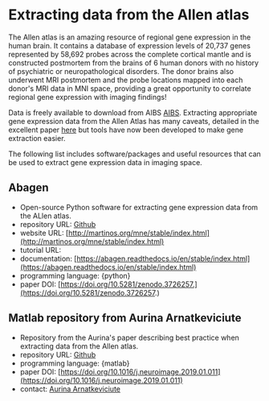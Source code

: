 # Extracting data from the Allen atlas

The Allen atlas is an amazing resource of regional gene expression in the human brain. It contains a database of expression levels of 20,737 genes represented by 58,692 probes across the complete cortical mantle and is constructed postmortem from the brains of 6 human donors with no history of psychiatric or neuropathological disorders. The donor brains also underwent MRI postmortem and the probe locations mapped into each donor's MRI data in MNI space, providing a great opportunity to correlate regional gene expression with imaging findings!

Data is freely available to download from AIBS [AIBS](http://human.brain-map.org/static/download). 
Extracting appropriate gene expression data from the Allen Atlas has many caveats, detailed in the excellent paper [here](https://doi.org/10.1016/j.neuroimage.2019.01.011) but tools have now been developed to make gene extraction easier. 

The following list includes software/packages and useful resources that can be used to extract gene expression data in imaging space. 

## Abagen

-   Open-source Python software for extracting gene expression data from the ALlen atlas.
-   repository URL: [Github](https://github.com/rmarkello/abagen/)
-   website URL: [http://martinos.org/mne/stable/index.html](http://martinos.org/mne/stable/index.html)
-   tutorial URL: 
-   documentation: [https://abagen.readthedocs.io/en/stable/index.html](https://abagen.readthedocs.io/en/stable/index.html)
-   programming language: {python}
-   paper DOI: [https://doi.org/10.5281/zenodo.3726257.](https://doi.org/10.5281/zenodo.3726257.)

## Matlab repository from Aurina Arnatkeviciute

-   Repository from the Aurina's paper describing best practice when extracting data from the Allen atlas.
-   repository URL: [Github](https://github.com/BMHLab/AHBAprocessing)
-   programming language: {matlab}
-   paper DOI: [https://doi.org/10.1016/j.neuroimage.2019.01.011](https://doi.org/10.1016/j.neuroimage.2019.01.011)
-   contact: [Aurina Arnatkeviciute](aurina.arnatkeviciute@monash.edu)